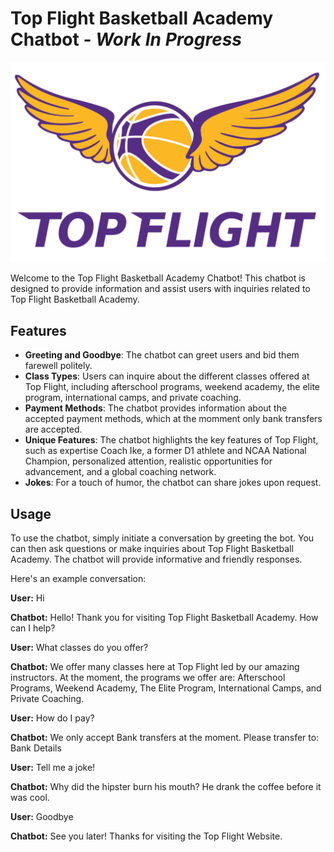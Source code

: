 # Top Flight Basketball Academy Chatbot - *Work In Progress*

![Top Flight Basketball Academy Logo](tf_logo.png)

Welcome to the Top Flight Basketball Academy Chatbot! This chatbot is designed to provide information and assist users with inquiries related to Top Flight Basketball Academy.

## Features

- **Greeting and Goodbye**: The chatbot can greet users and bid them farewell politely.
- **Class Types**: Users can inquire about the different classes offered at Top Flight, including afterschool programs, weekend academy, the elite program, international camps, and private coaching.
- **Payment Methods**: The chatbot provides information about the accepted payment methods, which at the momment only bank transfers are accepted.
- **Unique Features**: The chatbot highlights the key features of Top Flight, such as expertise Coach Ike, a former D1 athlete and NCAA National Champion, personalized attention, realistic opportunities for advancement, and a global coaching network.
- **Jokes**: For a touch of humor, the chatbot can share jokes upon request.

## Usage

To use the chatbot, simply initiate a conversation by greeting the bot. You can then ask questions or make inquiries about Top Flight Basketball Academy. The chatbot will provide informative and friendly responses.

Here's an example conversation:

<p><strong>User:</strong> Hi</p>
<p><strong>Chatbot:</strong> Hello! Thank you for visiting Top Flight Basketball Academy. How can I help?</p>
<p><strong>User:</strong> What classes do you offer?</p>
<p><strong>Chatbot:</strong> We offer many classes here at Top Flight led by our amazing instructors. At the moment, the programs we offer are: Afterschool Programs, Weekend Academy, The Elite Program, International Camps, and Private Coaching.</p>
<p><strong>User:</strong> How do I pay?</p>
<p><strong>Chatbot:</strong> We only accept Bank transfers at the moment. Please transfer to: Bank Details</p>
<p><strong>User:</strong> Tell me a joke!</p>
<p><strong>Chatbot:</strong> Why did the hipster burn his mouth? He drank the coffee before it was cool.</p>
<p><strong>User:</strong> Goodbye</p>
<p><strong>Chatbot:</strong> See you later! Thanks for visiting the Top Flight Website.</p>
